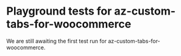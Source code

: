 # Playground tests for az-custom-tabs-for-woocommerce
We are still awaiting the first test run for az-custom-tabs-for-woocommerce.
